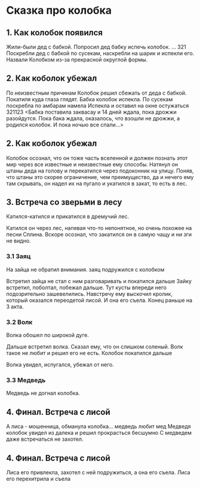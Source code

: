 # Сказка про колобка

## 1. Как колобок появился
Жили-были дед с бабкой. 
Попросил дед бабку испечь колобок.
...
321
Поскребли дед с бабкой по сусекам, наскребли на шарик и испекли его.
Назвали Колобком из-за прекрасной округлой формы.

## 2. Как коболок убежал
По неизвестным причинам Колобок решил сбежать от деда с бабкой. 
Покатиля куда глаза глядят.
Бабка колобок испекла.
По сусекам поскребла по амбарам намела
Испекла и оставил на окне остужаться 
321123
<Бабка поставила заквасау и 14 дней ждала, пока дрожжи разойдутся. Пока бака ждала, оказалось, что взошли не дрожжи, а родился колобок. И пока ночью все спали...>

## 2. Как коболок убежал
Колобок осознал, что он тоже часть вселенной и должен познать этот мир через все известные и неизвестные ему способы. Натянул он штаны деда на голову и перекатился через подоконник на улицу. Поняв, что штаны это скорее ограничение, чем преимущество, да и нечего ему там скрывать, он надел их на пугало и укатился в закат, то есть в лес.

## 3. Встреча со зверьми в лесу
Катился-катился и прикатился в дремучий лес.

Катился он через лес, напевая что-то непонятное, но очень похожее на песни Сплина. Вскоре осознал, что закатился он в самую чащу и ни зги не видно.
### 3.1 Заяц 
На зайца не обратил внимания.
заяц подружился с колобком

Встретил зайца не стал с ним разговаривать и покатился дальше
Зайку встретил, поболтал, побежал дальше.
Тут кусты впереди него подозрительно зашевелились. Навстречу ему выскочил кролик, который оказался переодетой лисой. И она его съела. Конец раньше на 3 акта. 

### 3.2 Волк
Волка обошел по широкой дуге.

Дальше встретил волка. Сказал ему, что он слишком соленый. Волк такое не любит и решил его не есть. Колобок покатился дальше

Волка увидел, испугался, убежал от него.

### 3.3 Медведь
 Медведь не догнал колобка.

## 4. Финал. Встреча с лисой
А лиса - мошенница, обманула колобка...
медведь любит мед
Медведя колобок увидел из далека и решил прокрасться бесшумно
С медведем даже встречаться не захотел. 
 
## 4. Финал. Встреча с лисой
Лиса его привлекла, захотел с ней подружиться, а она его съела. 
Лиса его перехитрила и съела
